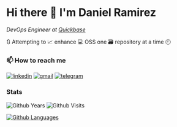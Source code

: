 <!--
**dxas90/dxas90** is a ✨ _special_ ✨ repository because its `README.md` (this file) appears on your GitHub profile.

Here are some ideas to get you started:

- 🔭 I’m currently working on ...
- 🌱 I’m currently learning ...
- 👯 I’m looking to collaborate on ...
- 🤔 I’m looking for help with ...
- 💬 Ask me about ...
- 📫 How to reach me: ...
- 😄 Pronouns: ...
- ⚡ Fun fact: ...
-->
# Hi there 👋 I'm Daniel Ramirez

*DevOps Engineer at [Quickbase][current]*

🔃 Attempting to 📈 enhance 💻 OSS one 🗃️ repository at a time 🕘

### 📫 How to reach me
[![linkedin][linkedin-badge]][linkedin] [![gmail][gmail-badge]][gmail] [![telegram][telegram-badge]][telegram]

### Stats
![Github Years][gh-years-badge] ![Github Visits][gh-visits-badge]
<!--
[![Github Stats][gh-stats-section]][linkedin] 
-->
[![Github Languages][gh-languages-section]][linkedin]


[current]: https://github.com/Quickbase
[linkedin]: https://www.linkedin.com/in/daniel-ramirez-1990/
[linkedin-badge]: https://img.shields.io/badge/linkedin-daniel-%230077B5.svg?&style=for-the-badge&logo=linkedin&logoColor=white 
[dev-to-badge]: https://img.shields.io/badge/DEV-dxas90-%230A0A0A.svg?&style=for-the-badge&logo=DEV.to&logoColor=white
[dev-to]: https://dev.to/dxas90
[telegram]: https://t.me/dxas90
[telegram-badge]: https://img.shields.io/badge/telegram-dxas90-%232ca5e0.svg?&style=for-the-badge&logo=telegram&logoColor=white
[gmail]: mailto:dxas90@gmail.com
[gmail-badge]: https://img.shields.io/badge/gmail-dxas90-%23D14836.svg?&style=for-the-badge&logo=gmail&logoColor=white
[discord-badge]: https://img.shields.io/badge/discord-0[%2B__--]0%20Hashirama%232519-%237289DA.svg?&style=for-the-badge&logo=discord&logoColor=white
[gh-years-badge]: https://badges.pufler.dev/years/dramirez-qb?style=for-the-badge&label=Github%20Years
[gh-visits-badge]: https://badges.pufler.dev/visits/dramirez-qb/dramirez-qb?style=for-the-badge
[gh-stats-section]: https://github-readme-stats.vercel.app/api?username=dramirez-qb&count_private=true&show_icons=true&theme=vue-dark&include_all_commits=true
[gh-languages-section]: https://github-readme-stats.vercel.app/api/top-langs/?username=dramirez-qb&layout=compact&hide=smarty&theme=vue-dark&card_width=230
[codersrank]: https://profile.codersrank.io/user/dxas90?utm_source=github&utm_medium=referral&utm_campaign=self
[codersrank-badge]: https://img.shields.io/badge/codersrank-dxas90-%2367A4AC.svg?&style=for-the-badge&logo=codersrank
[profile]: https://github.com/dxas90
[steam-profile]: https://steamdb.info/calculator/76561198833986921/?cc=eu

<!--![Discord][discord-badge]-->
